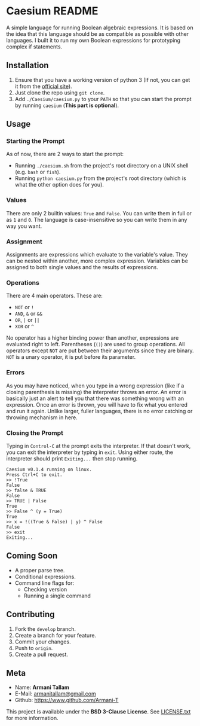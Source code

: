 # Caesium README

A simple language for running Boolean algebraic expressions. It is based on the idea that this language should be as compatible as possible with other languages. I built it to run my own Boolean expressions for prototyping complex if statements.

## Installation

1. Ensure that you have a working version of python 3 (If not, you can get it from the [official site](https://www.python.org)).
2. Just clone the repo using `git clone`.
3. Add `./Caesium/caesium.py` to your `PATH` so that you can start the prompt by running `caesium` (**This part is optional**).

## Usage

### Starting the Prompt

As of now, there are 2 ways to start the prompt:

- Running `./caesium.sh` from the project's root directory on a UNIX shell (e.g. `bash` or `fish`).
- Running `python caesium.py` from the project's root directory (which is what the other option does for you).

### Values

There are only 2 builtin values: `True` and `False`.
You can write them in full or as `1` and `0`.
The language is case-insensitive so you can write them in any way you want.

### Assignment

Assignments are expressions which evaluate to the variable's value.
They can be nested within another, more complex expression.
Variables can be assigned to both single values and the results of expressions.

### Operations

There are 4 main operators. These are:

- `NOT` or `!`
- `AND`, `&` or `&&`
- `OR`, `|` or `||`
- `XOR` or `^`

No operator has a higher binding power than another, expressions are evaluated right to left.
Parentheses (`()`) are used to group operations.
All operators except `NOT` are put between their arguments since they are binary.
`NOT` is a unary operator, it is put before its parameter.

### Errors

As you may have noticed, when you type in a wrong expression (like if a closing parenthesis is missing) the interpreter throws an error. An error is basically just an alert to tell you that there was something wrong with an expression. Once an error is thrown, you will have to fix what you entered and run it again. Unlike larger, fuller languages, there is no error catching or throwing mechanism in here.

### Closing the Prompt

Typing in `Control-C` at the prompt exits the interpreter. If that doesn't work, you can exit the interpreter by typing in `exit`. Using either route, the interpreter should print `Exiting...` then stop running.

```
Caesium v0.1.4 running on linux.
Press Ctrl+C to exit.
>> !True
False
>> false & TRUE
False
>> TRUE | False
True
>> False ^ (y = True)
True
>> x = !((True & False) | y) ^ False
False
>> exit
Exiting...
```

## Coming Soon

- A proper parse tree.
- Conditional expressions.
- Command line flags for:
  - Checking version
  - Running a single command

## Contributing

1. Fork the `develop` branch.
2. Create a branch for your feature.
3. Commit your changes.
4. Push to `origin`.
5. Create a pull request.

## Meta

- Name: **Armani Tallam**
- E-Mail: <armanitallam@gmail.com>
- Github: <https://www.github.com/Armani-T>

This project is available under the **BSD 3-Clause License**. See [LICENSE.txt](./LICENSE.txt) for more information.
